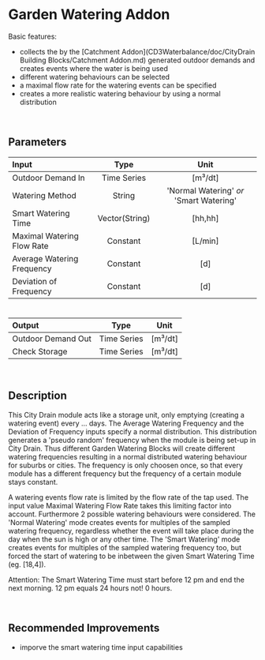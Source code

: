 # Garden Watering Addon

Basic features:

 - collects the by the [Catchment Addon](CD3Waterbalance/doc/CityDrain Building Blocks/Catchment Addon.md) generated outdoor demands and creates events where the water is being used
 - different watering behaviours can be selected
 - a maximal flow rate for the watering events can be specified
 - creates a more realistic watering behaviour by using a normal distribution 
 
<br>

## Parameters 

| Input  | Type  |  Unit  |
| :------------ |:---------------:| :-----:|	
| Outdoor Demand In     | Time Series | [m³/dt] |
| 	Watering Method | String  |   'Normal Watering' _or_ 'Smart Watering' |
| Smart Watering Time     | Vector(String) | [hh,hh] |
| 	Maximal Watering Flow Rate | Constant  |   [L/min] |
| Average Watering Frequency      | Constant | [d] |
| Deviation of Frequency      | Constant | [d] |

# 

|Output  | Type  |  Unit  |
| :------------ |:---------------:| :-----:|
|    Outdoor Demand Out  | Time Series |  [m³/dt]
|    Check Storage  |    Time Series     |  [m³/dt]  |




<br>

## Description 

This City Drain module acts like a storage unit, only emptying (creating a watering event) every ... days. The Average Watering Frequency and the Deviation of Frequency inputs specify a normal distribution. This distribution generates a 'pseudo random' frequency when the module is being set-up in City Drain. Thus different Garden Watering Blocks will create different watering frequencies resulting in a normal distributed watering behaviour for suburbs or cities. The frequency is only choosen once, so that every module has a different frequency but the frequency of a certain module stays constant.

A watering events flow rate is limited by the flow rate of the tap used. The input value Maximal Watering Flow Rate takes this limiting factor into account. Furthermore 2 possible watering behaviours were considered. The 'Normal Watering' mode creates events for multiples of the sampled watering frequency, regardless whether the event will take place during the day when the sun is high or any other time. The 'Smart Watering' mode creates events for multiples of the sampled watering frequency too, but forced the start of watering to be inbetween the given Smart Watering Time (eg. [18,4]).

Attention: The Smart Watering Time must start before 12 pm and end the next morning. 12 pm equals 24 hours not! 0 hours.

<br>

## Recommended Improvements

- imporve the smart watering time input capabilities
